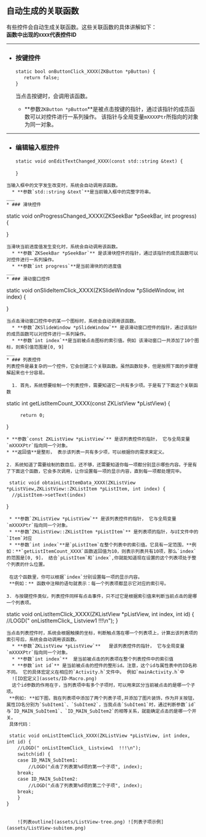 ## <span id = "relation_function">自动生成的关联函数</span>
有些控件会自动生成关联函数。这些关联函数的具体讲解如下：  
**函数中出现的`XXXX`代表控件ID**
___
* ### 按键控件  
   ```
   static bool onButtonClick_XXXX(ZKButton *pButton) {
      return false;
   }
   ```
   当点击按键时，会调用该函数。
   
     * **参数`ZKButton *pButton`**是被点击按键的指针，通过该指针的成员函数可以对控件进行一系列操作。 该指针与全局变量`mXXXXPtr`所指向的对象为同一对象。
___ 
* ### 编辑输入框控件
  ```
  static void onEditTextChanged_XXXX(const std::string &text) {
    
  }
```
当输入框中的文字发生改变时，系统会自动调用该函数。  
  * **参数`std::string &text`**是当前输入框中的完整字符串。
___
* ### 滑块控件
  ```
  static void onProgressChanged_XXXX(ZKSeekBar *pSeekBar, int progress) {
  
  }
```
当滑块当前进度值发生变化时，系统会自动调用该函数。  
  * **参数`ZKSeekBar *pSeekBar`** 是该滑块控件的指针，通过该指针的成员函数可以对控件进行一系列操作。  
  * **参数`int progress`**是当前滑块的的进度值
___
* ### 滑动窗口控件
  ```
  static void onSlideItemClick_XXXX(ZKSlideWindow *pSlideWindow, int index) {
    
  }
```
当点击滑动窗口控件中的某一个图标时，系统会自动调用该函数。  
  * **参数`ZKSlideWindow *pSlideWindow`** 是该滑动窗口控件的指针，通过该指针的成员函数可以对控件进行一系列操作。  
  * **参数`int index`**是当前被点击图标的索引值。例如 该滑动窗口一共添加了10个图标，则索引值范围是[0, 9]
___
* ### 列表控件
列表控件是最复杂的一个控件，它会创建三个关联函数。虽然函数较多，但是按照下面的步骤理解起来也十分容易。      

  1. 首先，系统想要绘制一个列表控件，需要知道它一共有多少项。于是有了下面这个关联函数
   ```
   static int getListItemCount_XXXX(const ZKListView *pListView) {
    
         return 0;
   }
   ```
   * **参数`const ZKListView *pListView`** 是该列表控件的指针， 它与全局变量`mXXXXPtr`指向同一个对象。  
   * **返回值**是整形， 表示该列表一共有多少项，可以根据你的需求来定义。
   
 2. 系统知道了需要绘制的数目后，还不够，还需要知道你每一项都分别显示哪些内容。于是有了下面这个函数，它会多次调用，让你设置每一项的显示内容，直到每一项都处理完毕。
   ```
     static void obtainListItemData_XXXX(ZKListView *pListView,ZKListView::ZKListItem *pListItem, int index) {
      //pListItem->setText(index)
   }
   ```
    * **参数`ZKListView *pListView`** 是该列表控件的指针， 它与全局变量`mXXXXPtr`指向同一个对象。    
    * **参数`ZKListView::ZKListItem *pListItem`** 是列表项的指针，与UI文件中的`Item`对应  
    * **参数`int index`**是`pListItem`在整个列表中的索引值。它具有一定范围，**例如：**`getListItemCount_XXXX`函数返回值为10，则表示列表共有10项，那么`index`的范围是[0, 9]， 结合`pListItem`和`index`,你就能知道现在设置的这个列表项处于整个列表的什么位置。    
    
    在这个函数里，你可以根据`index`分别设置每一项的显示内容。  
    **例如：** 函数中注释的语句就表示：每一个列表项都显示它对应的索引号。
        
  3. 与按键控件类似，列表控件同样有点击事件，只不过它是根据索引值来判断当前点击的是哪一个列表项。
  ```
  static void onListItemClick_XXXX(ZKListView *pListView, int index, int id) {
        //LOGD(" onListItemClick_ Listview1  !!!\n");
}
  ```
  当点击列表控件时，系统会根据触摸的坐标，判断触点落在哪一个列表项上，计算出该列表项的索引号后，系统会自动调用该函数。
    * **参数`ZKListView *pListView`**   是该列表控件的指针， 它与全局变量`mXXXXPtr`指向同一个对象。    
    * **参数`int index`**  是当前被点击的列表项在整个列表控件中的索引值
    * **参数`int id`** 是当前被点击的控件的整形id。注意，这个id与属性表中的ID名称不同。 它的具体宏定义在相应的`Activity.h`文件中。 例如`mainActivity.h`中  
    ![ID宏定义](assets/ID-Macro.png)  
    这个id参数的作用在于，当列表项中有多个子项时，可以用来区分当前被点击的是哪一个子项。  
   **例如: **如下图，我在列表项中添加了两个列表子项,并添加了图片装饰，作为开关按钮，属性ID名分别为`SubItem1`、`SubItem2`，当我点击`SubItem1`时，通过判断参数`id`与`ID_MAIN_SubItem1`、`ID_MAIN_SubItem2`的相等关系，就能确定点击的是哪一个开关。   
   具体代码：
   ```
     static void onListItemClick_XXXX(ZKListView *pListView, int index, int id) {
        //LOGD(" onListItemClick_ Listview1  !!!\n");
        switch(id) {
        case ID_MAIN_SubItem1:
            //LOGD("点击了列表第%d项的第一个子项", index);
        break;
        case ID_MAIN_SubItem2:
            //LOGD("点击了列表第%d项的第二个子项", index);
        break;
        }
    }
   ```
     
       ![列表outline](assets/ListView-tree.png) ![列表子项示例](assets/ListView-subitem.png)  